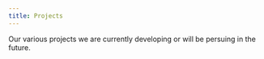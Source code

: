 ```yaml
---
title: Projects
---
```


Our various projects we are currently developing or will be persuing in the future.
